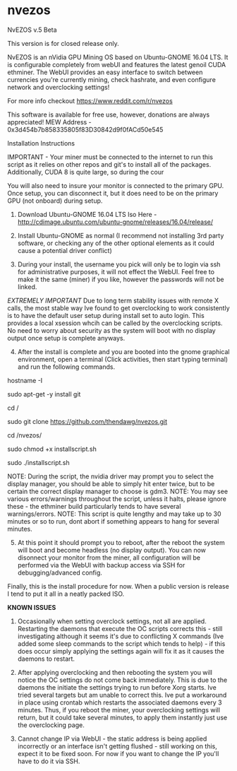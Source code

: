 # nvezos
NvEZOS v.5 Beta

This version is for closed release only.

NvEZOS is an nVidia GPU Mining OS based on Ubuntu-GNOME 16.04 LTS. It is configurable completely from webUI and features the latest genoil CUDA ethminer. The WebUI provides an easy interface to switch between currencies you're currently mining, check hashrate, and even configure network and overclocking settings!

For more info checkout https://www.reddit.com/r/nvezos

This software is available for free use, however, donations are always appreciated!
MEW Address - 0x3d454b7b858335805f83D30842d9f0fACd50e545

Installation Instructions

IMPORTANT - Your miner must be connected to the internet to run this script as it relies on other repos and git's to install all of the packages. Additionally, CUDA 8 is quite large, so during the cour

You will also need to insure your monitor is connected to the primary GPU. Once setup, you can disconnect it, but it does need to be on the primary GPU (not onboard) during setup.

1) Download Ubuntu-GNOME 16.04 LTS Iso Here - http://cdimage.ubuntu.com/ubuntu-gnome/releases/16.04/release/

2) Install Ubuntu-GNOME as normal (I recommend not installing 3rd party software, or checking any of the other optional elements as it could cause a potential driver conflict)

3) During your install, the username you pick will only be to login via ssh for administrative purposes, it will not effect the WebUI. Feel free to make it the same (miner) if you like, however the passwords will not be linked.

*EXTREMELY IMPORTANT* Due to long term stability issues with remote X calls, the most stable way Ive found to get overclocking to work consistently is to have the default user setup during install set to auto login. This provides a local xsession whcih can be called by the overclocking scripts. No need to worry about security as the system will boot with no display output once setup is complete anyways.

4) After the install is complete and you are booted into the gnome graphical environment, open a terminal (Click activities, then start typing terminal) and run the following commands.

hostname -I 

sudo apt-get -y install git

cd /

sudo git clone https://github.com/thendawg/nvezos.git

cd /nvezos/

sudo chmod +x installscript.sh

sudo ./installscript.sh


NOTE: During the script, the nvidia driver may prompt you to select the display manager, you should be able to simply hit enter twice, but to be certain the correct display manager to choose is gdm3.
NOTE: You may see various errors/warnings throughout the script, unless it halts, please ignore these - the ethminer build particularly tends to have several warnings/errors.
NOTE: This script is quite lengthy and may take up to 30 minutes or so to run, dont abort if something appears to hang for several minutes.

5) At this point it should prompt you to reboot, after the reboot the system will boot and become headless (no display output). You can now disonnect your monitor from the miner, all configuration will be performed via the WebUI with backup access via SSH for debugging/advanced config.

Finally, this is the install procedure for now. When a public version is release I tend to put it all in a neatly packed ISO.

**KNOWN ISSUES**

1. Occasionally when setting overclock settings, not all are applied. Restarting the daemons that execute the OC scripts corrects this - still investigating although it seems it's due to conflicting X commands (Ive added some sleep commands to the script which tends to help) - if this does occur simply applying the settings again will fix it as it causes the daemons to restart.

2. After applying overclocking and then rebooting the system you will notice the OC settings do not come back immediately. This is due to the daemons the initiate the settings trying to run before Xorg starts. Ive tried several targets but am unable to correct this. Ive put a workaround in place using crontab which restarts the associated daemons every 3 minutes. Thus, if you reboot the miner, your overclocking settings will return, but it could take several minutes, to apply them instantly just use the overclocking page.

3. Cannot change IP via WebUI - the static address is being applied incorrectly or an interface isn't getting flushed - still working on this, expect it to be fixed soon. For now if you want to change the IP you'll have to do it via SSH.


